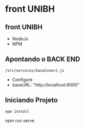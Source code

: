 # front UNIBH

## front UNIBH
- NodeJs
- NPM

## Apontando o BACK END
```
/src/services/baseConect.js
```
- Configure 
- baseURL: "http://localhost:8000"

## Iniciando Projeto
```
npm install

```
npm run serve

```
